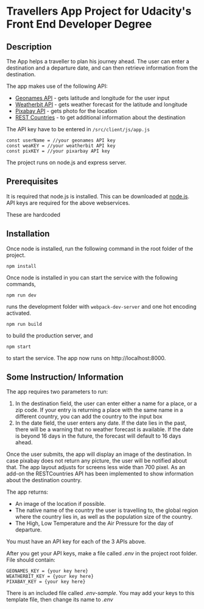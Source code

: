 # Travellers App Project for Udacity's Front End Developer Degree

## Description

The App helps a traveller to plan his journey ahead. The user can enter a destination and a departure date, and can then retrieve information from the destination.

The app makes use of the following API:

- [Geonames API](http://www.geonames.org/) - gets latitude and longitude for the user input
- [Weatherbit API](https://www.weatherbit.io/) - gets weather forecast for the latitude and longitude
- [Pixabay API](https://pixabay.com/)  - gets photo for the location
- [REST Countries](https://restcountries.eu) - to get additional information about the destination

The API key have to be entered in ```/src/client/js/app.js```

```
const userName = //your geonames API key
const weaKEY = //your weatherbit API key
const pixKEY = //your pixarbay API key
```

The project runs on node.js and express server.

## Prerequisites

It is required that node.js is installed. This can be downloaded at [node.js](https://nodejs.org/en/). API keys are required for the above webservices. 

These are hardcoded


## Installation

Once node is installed, run the following command in the root folder of the project.

```
npm install
```

Once node is installed in you can start the service with the following commands,

```
npm run dev
```
runs the development folder with ```webpack-dev-server``` and one hot encoding activated.

```
npm run build
```
to build the production server, and

```
npm start
```

to start the service. The app now runs on http://localhost:8000.


## Some Instruction/ Information

The app requires two parameters to run:

1. In the destination field, the user can enter either a name for a place, or a zip code. If your entry is returning a place with the same name in a different country, you can add the country to the input box
2. In the date field, the user enters any date. If the date lies in the past, there will be a warning that no weather forecast is available. If the date is beyond 16 days in the future, the forecast will default to 16 days ahead.


Once the user submits, the app will display an image of the destination. In case pixabay does not return any picture, the user will be notified about that. The app layout adjusts for screens less wide than 700 pixel. As an add-on the RESTCountries API has been implemented to show information about the destination country.  

The app returns:

- An image of the location if possible.
- The native name of the country the user is travelling to, the global region where the country lies in, as well as the population size of the country.
- The High, Low Temperature and the Air Pressure for the day of departure.





You must have an API key for each of the 3 APIs above.

After you get your API keys, make a file called *.env* in the project root folder. File should contain:

```
GEONAMES_KEY = {your key here}
WEATHERBIT_KEY = {your key here}
PIXABAY_KEY = {your key here}
```
There is an included file called *.env-sample*. You may add your keys to this template file, then change its name to *.env*

